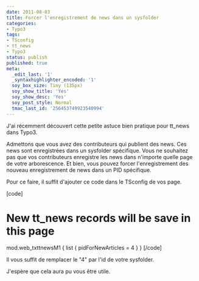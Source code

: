 ```yaml
---
date: 2011-08-03
title: Forcer l'enregistrement de news dans un sysfolder
categories:
- Typo3
tags:
- TSconfig
- tt_news
- Typo3
status: publish
published: true
meta:
  _edit_last: '1'
  _syntaxhighlighter_encoded: '1'
  soy_box_size: Tiny (135px)
  soy_show_title: 'Yes'
  soy_show_desc: 'Yes'
  soy_post_style: Normal
  tmac_last_id: '256453749923540994'
---
```

J'ai récemment découvert cette petite astuce bien pratique pour tt_news dans Typo3.

<!--more-->

Admettons que vous avez des contributeurs qui publient des news. Ces news sont enregistrées dans un sysfolder spécifique.
Vous ne souhaitez pas que vos contributeurs enregistre les news dans n'importe quelle page de votre arborescence. Et bien, vous pouvez forcer l'enregistrement des nouveau enregistrement de news dans un PID spécifique.

Pour ce faire, il suffit d'ajouter ce code dans le TSconfig de vos page.

[code]
# New tt_news records will be save in this page
mod.web_txttnewsM1 {
    list {
        pidForNewArticles = 4
    }
}
[/code]

Il vous suffit de remplacer le "4" par l'id de votre sysfolder.

J'espère que cela aura pu vous être utile.
